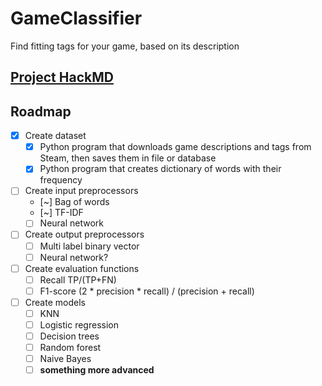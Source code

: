 # GameClassifier
Find fitting tags for your game, based on its description

## [Project HackMD](https://hackmd.io/vwPnLpSrQzGLLLdzyfqvCw?view)

## Roadmap
* [x] Create dataset
  * [x] Python program that downloads game descriptions and tags from Steam, then saves them in file or database
  * [x] Python program that creates dictionary of words with their frequency
* [ ] Create input preprocessors
  * [~] Bag of words
  * [~] TF-IDF
  * [ ] Neural network
* [ ] Create output preprocessors
  * [ ] Multi label binary vector
  * [ ] Neural network?
* [ ] Create evaluation functions
  * [ ] Recall TP/(TP+FN)
  * [ ] F1-score (2 * precision * recall) / (precision + recall)
* [ ] Create models
  * [ ] KNN
  * [ ] Logistic regression
  * [ ] Decision trees
  * [ ] Random forest
  * [ ] Naive Bayes
  * [ ] **something more advanced**